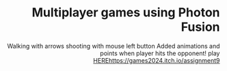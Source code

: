 <div dir='rtl' lang='he'>

# Multiplayer games using Photon Fusion

Walking with arrows
shooting with mouse left button
Added animations and points when player hits the opponent!
play [HERE](https://games2024.itch.io/assignment9)https://games2024.itch.io/assignment9


</div>
